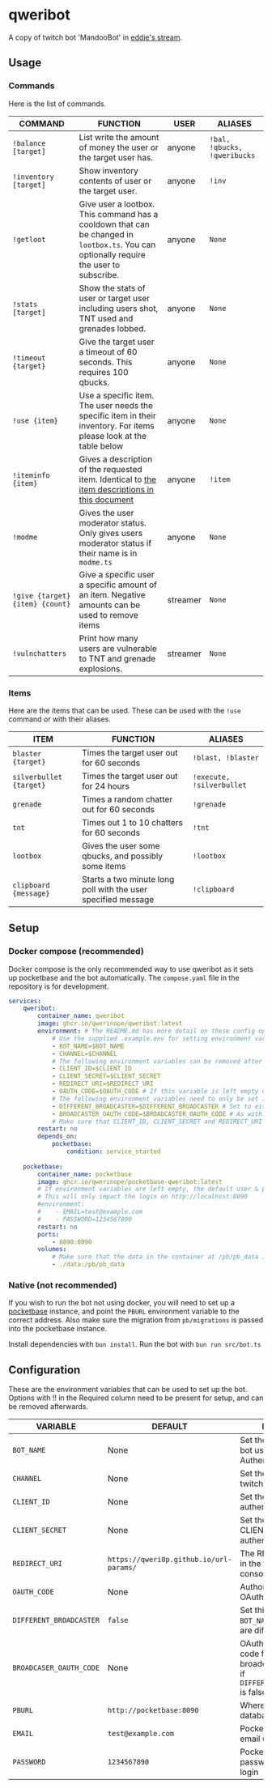 # qweribot

A copy of twitch bot 'MandooBot' in [eddie's stream](twitch.tv/eddie).

## Usage

### Commands

Here is the list of commands.

COMMAND|FUNCTION|USER|ALIASES
-|-|-|-
`!balance [target]`|List write the amount of money the user or the target user has.|anyone|`!bal, !qbucks, !qweribucks`
`!inventory [target]`|Show inventory contents of user or the target user.|anyone|`!inv`
`!getloot`|Give user a lootbox. This command has a cooldown that can be changed in `lootbox.ts`. You can optionally require the user to subscribe.|anyone|`None`
`!stats [target]`|Show the stats of user or target user including users shot, TNT used and grenades lobbed.|anyone|`None`
`!timeout {target}`|Give the target user a timeout of 60 seconds. This requires 100 qbucks.|anyone|`None`
`!use {item}`|Use a specific item. The user needs the specific item in their inventory. For items please look at the table below|anyone|`None`
`!iteminfo {item}`|Gives a description of the requested item. Identical to [the item descriptions in this document](#items)|anyone|`!item`
`!modme`|Gives the user moderator status. Only gives users moderator status if their name is in `modme.ts`|anyone|`None`
`!give {target} {item} {count}`|Give a specific user a specific amount of an item. Negative amounts can be used to remove items|streamer|`None`
`!vulnchatters`|Print how many users are vulnerable to TNT and grenade explosions.|streamer|`None`

### Items

Here are the items that can be used.
These can be used with the `!use` command or with their aliases.

ITEM|FUNCTION|ALIASES
-|-|-
`blaster {target}`|Times the target user out for 60 seconds|`!blast, !blaster`
`silverbullet {target}`|Times the target user out for 24 hours|`!execute, !silverbullet`
`grenade`|Times a random chatter out for 60 seconds|`!grenade`
`tnt`|Times out 1 to 10 chatters for 60 seconds|`!tnt`
`lootbox`|Gives the user some qbucks, and possibly some items|`!lootbox`
`clipboard {message}`|Starts a two minute long poll with the user specified message|`!clipboard`

## Setup

### Docker compose (recommended)

Docker compose is the only recommended way to use qweribot as it sets up pocketbase and the bot automatically.
The `compose.yaml` file in the repository is for development.

```yaml
services:
    qweribot:
        container_name: qweribot
        image: ghcr.io/qwerinope/qweribot:latest
        environment: # The README.md has more detail on these config options
            # Use the supplied .example.env for setting environment variables
            - BOT_NAME=$BOT_NAME
            - CHANNEL=$CHANNEL
            # The following environment variables can be removed after first setup
            - CLIENT_ID=$CLIENT_ID
            - CLIENT_SECRET=$CLIENT_SECRET
            - REDIRECT_URI=$REDIRECT_URI
            - OAUTH_CODE=$OAUTH_CODE # If this variable is left empty on starting, the bot will direct the user to a URL where the OAuth code can be obtained
            # The following environment variables need to only be set if the bot user and the streamer are not using the same account
            - DIFFERENT_BROADCASTER=$DIFFERENT_BROADCASTER # Set to either true or false
            - BROADCASTER_OAUTH_CODE=$BROADCASTER_OAUTH_CODE # As with OAUTH_CODE, leave empty for instructions
            # Make sure that CLIENT_ID, CLIENT_SECRET and REDIRECT_URI are still set when enabling DIFFERENT_BROADCASTER after first setup
        restart: no
        depends_on:
            pocketbase:
                condition: service_started
    
    pocketbase:
        container_name: pocketbase
        image: ghcr.io/qwerinope/pocketbase-qweribot:latest
        # If environment variables are left empty, the default user & password will be: test@example.com and 1234567890
        # This will only impact the login on http://localhost:8090
        #environment:
        #    - EMAIL=test@example.com
        #    - PASSWORD=1234567890
        restart: no
        ports:
            - 8090:8090
        volumes:
            # Make sure that the data in the container at /pb/pb_data is persistent
            - ./data:/pb/pb_data
```

### Native (not recommended)

If you wish to run the bot not using docker, you will need to set up a [pocketbase](pocketbase.io) instance, and point the `PBURL` environment variable to the correct address.
Also make sure the migration from `pb/migrations` is passed into the pocketbase instance.

Install dependencies with `bun install`.
Run the bot with `bun run src/bot.ts`

## Configuration

These are the environment variables that can be used to set up the bot.
Options with :bangbang: in the Required column need to be present for setup, and can be removed afterwards.

VARIABLE|DEFAULT|FUNCTION|REQUIRED
-|-|-|-
`BOT_NAME`|None|Set the name of the bot user for Authentification|:white_check_mark:
`CHANNEL`|None| Set the name of the twitch channel to join|:white_check_mark:
`CLIENT_ID`|None|Set the CLIENT_ID to authenticate the bot|:bangbang:
`CLIENT_SECRET`|None|Set the CLIENT_SECRET to authenticate the bot|:bangbang:
`REDIRECT_URI`|`https://qweri0p.github.io/url-params/`|The REDIRECT_URI set in the twitch dev console|:bangbang:
`OAUTH_CODE`|None|Authorization code for OAuth|:bangbang:
`DIFFERENT_BROADCASTER`|`false`|Set this to true when `BOT_NAME` and `CHANNEL` are different.|:white_check_mark:
`BROADCASER_OAUTH_CODE`|None|OAuth authorization code for the broadcaster (ignored if `DIFFERENT_BROADCASTER` is false)|:bangbang:
`PBURL`|`http://pocketbase:8090`|Where the pocketbase database is found|:x:
`EMAIL`|`test@example.com`|Pocketbase Admin UI email used for login|:x:
`PASSWORD`|`1234567890`|Pocketbase Admin UI password used for login|:x:
